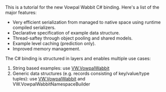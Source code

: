 This is a tutorial for the new Vowpal Wabbit C# binding. Here's a list of the major features:

* Very efficient serialization from managed to native space using runtime compiled serializers.
* Declarative specification of example data structure.
* Thread-saftey through object pooling and shared models.
* Example level caching (prediction only).
* Improved memory management.

The C# binding is structured in layers and enables multiple use cases:

1. String based examples: use [VW.VowpalWabbit](https://github.com/JohnLangford/vowpal_wabbit/blob/master/vw_clr/vw_clr.h)
2. Generic data structures (e.g. records consisting of key/value/type tuples): use [VW.VowpalWabbit](https://github.com/JohnLangford/vowpal_wabbit/blob/master/vw_clr/vw_clr.h) and VW.VowpalWabbitNamespaceBuilder